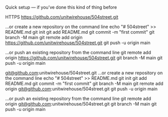 Quick setup — if you’ve done this kind of thing before

HTTPS
https://github.com/unitwirehouse/504street.git

…or create a new repository on the command line
echo "# 504street" >> README.md
git init
git add README.md
git commit -m "first commit"
git branch -M main
git remote add origin https://github.com/unitwirehouse/504street.git
git push -u origin main

…or push an existing repository from the command line
git remote add origin https://github.com/unitwirehouse/504street.git
git branch -M main
git push -u origin main




git@github.com:unitwirehouse/504street.git
…or create a new repository on the command line
echo "# 504street" >> README.md
git init
git add README.md
git commit -m "first commit"
git branch -M main
git remote add origin git@github.com:unitwirehouse/504street.git
git push -u origin main

…or push an existing repository from the command line
git remote add origin git@github.com:unitwirehouse/504street.git
git branch -M main
git push -u origin main